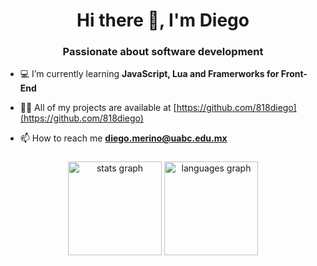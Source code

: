### <h1 align="center">Hi there 👋, I'm Diego</h1>
<h3 align="center">Passionate about software development</h3>

- 💻 I’m currently learning **JavaScript, Lua and Framerworks for Front-End**

- 👨‍💻 All of my projects are available at [https://github.com/818diego](https://github.com/818diego)

- 📫 How to reach me **diego.merino@uabc.edu.mx**

###

<div align="center">
  <img src="https://github-readme-stats.vercel.app/api?username=818diego&hide_title=false&hide_rank=false&show_icons=true&include_all_commits=true&count_private=true&disable_animations=false&theme=blue&locale=en&hide_border=false" height="150" alt="stats graph"  />
  <img src="https://github-readme-stats.vercel.app/api/top-langs?username=818diego&locale=en&hide_title=false&layout=compact&card_width=320&langs_count=5&theme=blue&hide_border=false" height="150" alt="languages graph"  />
</div>
